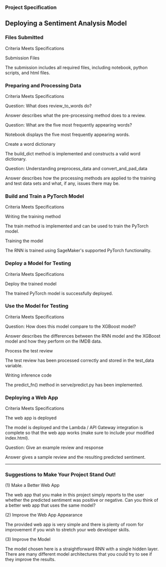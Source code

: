 ### Project Specification

## Deploying a Sentiment Analysis Model

### Files Submitted
Criteria 	Meets Specifications

Submission Files
	

The submission includes all required files, including notebook, python scripts, and html files.

### Preparing and Processing Data
Criteria 	Meets Specifications

Question: What does review_to_words do?
	

Answer describes what the pre-processing method does to a review.

Question: What are the five most frequently appearing words?
	

Notebook displays the five most frequently appearing words.

Create a word dictionary
	

The build_dict method is implemented and constructs a valid word dictionary.

Question: Understanding preprocess_data and convert_and_pad_data
	

Answer describes how the processing methods are applied to the training and test data sets and what, if any, issues there may be.

### Build and Train a PyTorch Model
Criteria 	Meets Specifications

Writing the training method
	

The train method is implemented and can be used to train the PyTorch model.

Training the model
	

The RNN is trained using SageMaker's supported PyTorch functionality.

### Deploy a Model for Testing
Criteria 	Meets Specifications

Deploy the trained model
	

The trained PyTorch model is successfully deployed.

### Use the Model for Testing
Criteria 	Meets Specifications

Question: How does this model compare to the XGBoost model?
	

Answer describes the differences between the RNN model and the XGBoost model and how they perform on the IMDB data.

Process the test review
	

The test review has been processed correctly and stored in the test_data variable.

Writing inference code
	

The predict_fn() method in serve/predict.py has been implemented.

### Deploying a Web App
Criteria 	Meets Specifications

The web app is deployed
	

The model is deployed and the Lambda / API Gateway integration is complete so that the web app works (make sure to include your modified index.html).

Question: Give an example review and response
	

Answer gives a sample review and the resulting predicted sentiment.

---


### Suggestions to Make Your Project Stand Out!
(1) Make a Better Web App

The web app that you make in this project simply reports to the user whether the predicted sentiment was positive or negative. Can you think of a better web app that uses the same model?

(2) Improve the Web App Appearance

The provided web app is very simple and there is plenty of room for improvement if you wish to stretch your web developer skills.

(3) Improve the Model

The model chosen here is a straightforward RNN with a single hidden layer. There are many different model architectures that you could try to see if they improve the results.
